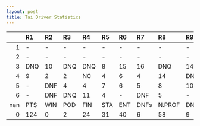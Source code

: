 ```yaml
---
layout: post 
title: Tai Driver Statistics
--- 
```


|     | R1   | R2   | R3   | R4   | R5   | R6   | R7   | R8     | R9   | R10   | R11   | R12   | Points   | Pos   |
|----:|:-----|:-----|:-----|:-----|:-----|:-----|:-----|:-------|:-----|:------|:------|:------|:---------|:------|
|   1 | -    | -    | -    | -    | -    | -    | -    | -      | -    | -     | -     | -     | nan      | nan   |
|   2 | -    | -    | -    | -    | -    | -    | -    | -      | -    | -     | -     | -     | nan      | nan   |
|   3 | DNQ  | 10   | DNQ  | DNQ  | 8    | 15   | 16   | DNQ    | 14   | DNQ   | DNQ   | -     | 4.0      | 23.0  |
|   4 | 9    | 2    | 2    | NC   | 4    | 6    | 4    | 14     | DNF  | DNQ   | DNQ   | 16    | 60.0     | 8.0   |
|   5 | -    | DNF  | 4    | 4    | 7    | 6    | 5    | 8      | 10   | DNF   | DNF   | 12    | 42.0     | 12.0  |
|   6 | -    | DNF  | DNQ  | 11   | 4    | -    | DNF  | 5      | -    | nan   | nan   | nan   | 18.0     | 14.0  |
| nan | PTS  | WIN  | POD  | FIN  | STA  | ENT  | DNFs | N.PROF | DNQ  | %FIN  | PPR   | BST   | CHA      | RNK   |
|   0 | 124  | 0    | 2    | 24   | 31   | 40   | 6    | 58     | 9    | 77.42 | 3.1   | 2     | 0.0      | 15.0  |